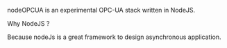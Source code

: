 nodeOPCUA is an experimental OPC-UA stack written in NodeJS.

Why NodeJS ?

Because nodeJs is a great framework to design asynchronous application.


